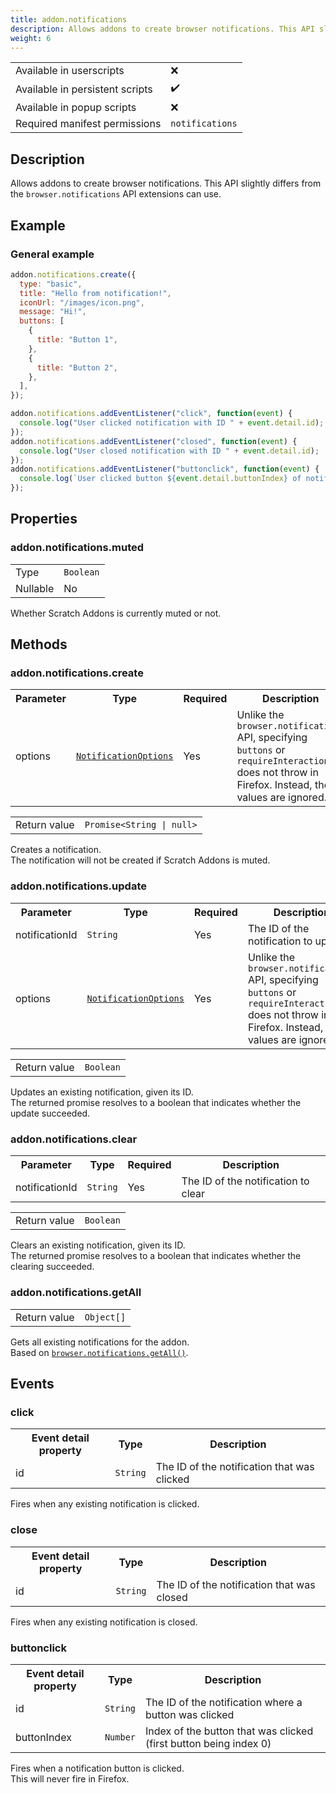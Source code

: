 ```yaml
---
title: addon.notifications
description: Allows addons to create browser notifications. This API slightly differs from the browser.notifications API extensions can use.
weight: 6
---
```


| | |
|-|-|
| Available in userscripts | ❌ |
| Available in persistent scripts | ✔️ |
| Available in popup scripts | ❌ |
| Required manifest permissions | `notifications` |

## Description
Allows addons to create browser notifications. This API slightly differs from the `browser.notifications` API extensions can use.

## Example
### General example
```js
addon.notifications.create({
  type: "basic",
  title: "Hello from notification!",
  iconUrl: "/images/icon.png",
  message: "Hi!",
  buttons: [
    {
      title: "Button 1",
    },
    {
      title: "Button 2",
    },
  ],
});

addon.notifications.addEventListener("click", function(event) {
  console.log("User clicked notification with ID " + event.detail.id);
});
addon.notifications.addEventListener("closed", function(event) {
  console.log("User closed notification with ID " + event.detail.id);
});
addon.notifications.addEventListener("buttonclick", function(event) {
  console.log(`User clicked button ${event.detail.buttonIndex} of notification ${event.detail.id}`);
});

```


## Properties
### addon.notifications.muted

<table>
  <tr>
    <td>Type</td>
    <td><code>Boolean</code></td>
  </tr>
  <tr>
    <td>Nullable</td>
    <td>No</td> 
  </tr>
</table>

Whether Scratch Addons is currently muted or not.

## Methods
### addon.notifications.create
<table>
  <tr>
    <th>Parameter</th>
    <th>Type</th>
    <th>Required</th>
    <th>Description</th>
  </tr>
  <tr>
    <td>options</td>
    <td><code><a href="https://developer.mozilla.org/en-US/docs/Mozilla/Add-ons/WebExtensions/API/notifications/NotificationOptions" target="_blank">NotificationOptions</a></code></td>
    <td>Yes</td>
    <td>Unlike the <code>browser.notifications</code> API, specifying <code>buttons</code> or <code>requireInteraction</code> does not throw in Firefox. Instead, the values are ignored.</td>
  </tr>
</table>

<table>
  <tr>
    <td>Return value</td>
    <td><code>Promise&lt;String | null></code></td>
  </tr>
</table>

Creates a notification.  
The notification will not be created if Scratch Addons is muted.

### addon.notifications.update
<table>
  <tr>
    <th>Parameter</th>
    <th>Type</th>
    <th>Required</th>
    <th>Description</th>
  </tr>
  <tr>
    <td>notificationId</td>
    <td><code>String<code></td>
    <td>Yes</td>
    <td>The ID of the notification to update</td>
  <tr>
    <td>options</td>
    <td><code><a href="https://developer.mozilla.org/en-US/docs/Mozilla/Add-ons/WebExtensions/API/notifications/NotificationOptions" target="_blank">NotificationOptions</a></code></td>
    <td>Yes</td>
    <td>Unlike the <code>browser.notifications</code> API, specifying <code>buttons</code> or <code>requireInteraction</code> does not throw in Firefox. Instead, the values are ignored.</td>
  </tr>
</table>

<table>
  <tr>
    <td>Return value</td>
    <td><code>Boolean</code></td>
  </tr>
</table>

Updates an existing notification, given its ID.  
The returned promise resolves to a boolean that indicates whether the update succeeded.  

### addon.notifications.clear
<table>
  <tr>
    <th>Parameter</th>
    <th>Type</th>
    <th>Required</th>
    <th>Description</th>
  </tr>
  <tr>
    <td>notificationId</td>
    <td><code>String<code></td>
    <td>Yes</td>
    <td>The ID of the notification to clear</td>
  <tr>
</table>

<table>
  <tr>
    <td>Return value</td>
    <td><code>Boolean</code></td>
  </tr>
</table>

Clears an existing notification, given its ID.  
The returned promise resolves to a boolean that indicates whether the clearing succeeded.

### addon.notifications.getAll
<table>
  <tr>
    <td>Return value</td>
    <td><code>Object[]</code></td>
  </tr>
</table>

Gets all existing notifications for the addon.  
Based on <code><a href="https://developer.mozilla.org/en-US/docs/Mozilla/Add-ons/WebExtensions/API/notifications/getAll" target="_blank">browser.notifications.getAll()</a></code>.

## Events
### click
<table>
  <tr>
    <th>Event detail property</th>
    <th>Type</th>
    <th>Description</th>
  </tr>
  <tr>
    <td>id</td>
    <td><code>String</code></td>
    <td>The ID of the notification that was clicked</td>
  </tr>
</table>

Fires when any existing notification is clicked.

### close
<table>
  <tr>
    <th>Event detail property</th>
    <th>Type</th>
    <th>Description</th>
  </tr>
  <tr>
    <td>id</td>
    <td><code>String</code></td>
    <td>The ID of the notification that was closed</td>
  </tr>
</table>

Fires when any existing notification is closed.

### buttonclick
<table>
  <tr>
    <th>Event detail property</th>
    <th>Type</th>
    <th>Description</th>
  </tr>
  <tr>
    <td>id</td>
    <td><code>String</code></td>
    <td>The ID of the notification where a button was clicked</td>
  </tr>
  <tr>
    <td>buttonIndex</td>
    <td><code>Number</code></td>
    <td>Index of the button that was clicked (first button being index 0)</td>
  </tr>
</table>

Fires when a notification button is clicked.  
This will never fire in Firefox.